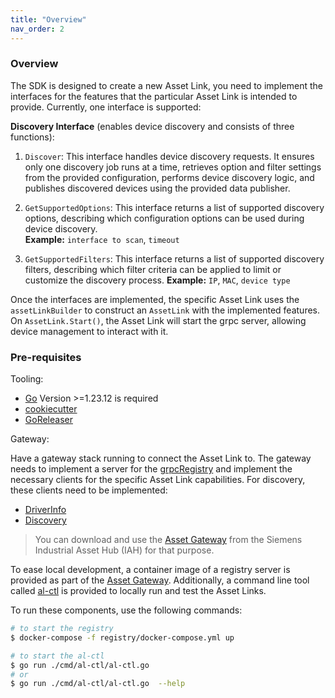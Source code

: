 ```yaml
---
title: "Overview"
nav_order: 2
---
```


### Overview

The SDK is designed to create a new Asset Link, you need to implement the interfaces for the features that the particular Asset Link is intended to provide.
Currently, one interface is supported:

**Discovery Interface** (enables device discovery and consists of three functions):

1. `Discover`: This interface handles device discovery requests. It ensures only one discovery job runs at a time, retrieves option and filter settings from the provided configuration, performs device discovery logic, and publishes discovered devices using the provided data publisher.

2. `GetSupportedOptions`: This interface returns a list of supported discovery options, describing which configuration options can be used during device discovery.  
**Example:** `interface to scan`, `timeout`

3. `GetSupportedFilters`: This interface returns a list of supported discovery filters, describing which filter criteria can be applied to limit or customize the discovery process.
**Example:** `IP`, `MAC`, `device type`

Once the interfaces are implemented, the specific Asset Link uses the `assetLinkBuilder` to construct an `AssetLink` with
the implemented features.
On `AssetLink.Start()`, the Asset Link will start the grpc server, allowing device management to interact with it.

### Pre-requisites

Tooling:

- [Go](https://go.dev/) Version >=1.23.12 is required
- [cookiecutter](https://github.com/cookiecutter/cookiecutter)
- [GoReleaser](https://goreleaser.com/)

Gateway:

Have a gateway stack running to connect the Asset Link to. The gateway needs to
implement a server for the [grpcRegistry](https://github.com/industrial-asset-hub/asset-link-sdk/tree/main/specs/conn_suite_registry.proto) and implement the
necessary clients for the specific Asset Link capabilities.
For discovery, these clients need to be implemented:

- [DriverInfo](https://github.com/industrial-asset-hub/asset-link-sdk/tree/main/specs/conn_suite_drv_info.proto)
- [Discovery](https://github.com/industrial-asset-hub/asset-link-sdk/tree/main/specs/iah_discover.proto)

> You can download and use the [Asset Gateway](https://github.com/industrial-asset-hub/asset-gateway) from the
> Siemens Industrial Asset Hub (IAH) for that purpose.

To ease local development, a container image of a registry server is provided as part of the [Asset Gateway](https://github.com/industrial-asset-hub/asset-gateway).
Additionally, a command line tool called [al-ctl](https://github.com/industrial-asset-hub/asset-link-sdk/tree/main/cmd/al-ctl/al-ctl.go) is provided to locally run and test the Asset Links.

To run these components, use the following commands:

```bash
# to start the registry
$ docker-compose -f registry/docker-compose.yml up

# to start the al-ctl
$ go run ./cmd/al-ctl/al-ctl.go
# or
$ go run ./cmd/al-ctl/al-ctl.go  --help
```
